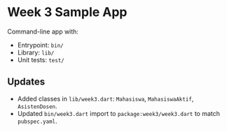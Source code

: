 # Week 3 Sample App

Command-line app with:

- Entrypoint: `bin/`
- Library: `lib/`
- Unit tests: `test/`

## Updates

- Added classes in `lib/week3.dart`: `Mahasiswa`, `MahasiswaAktif`, `AsistenDosen`.
- Updated `bin/week3.dart` import to `package:week3/week3.dart` to match `pubspec.yaml`.
